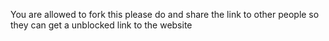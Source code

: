 You are allowed to fork this please do and share the link to
other people so they can get a unblocked link to the website
